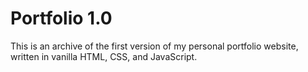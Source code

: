 # Portfolio 1.0

This is an archive of the first version of my personal portfolio website, written in vanilla HTML, CSS, and JavaScript.